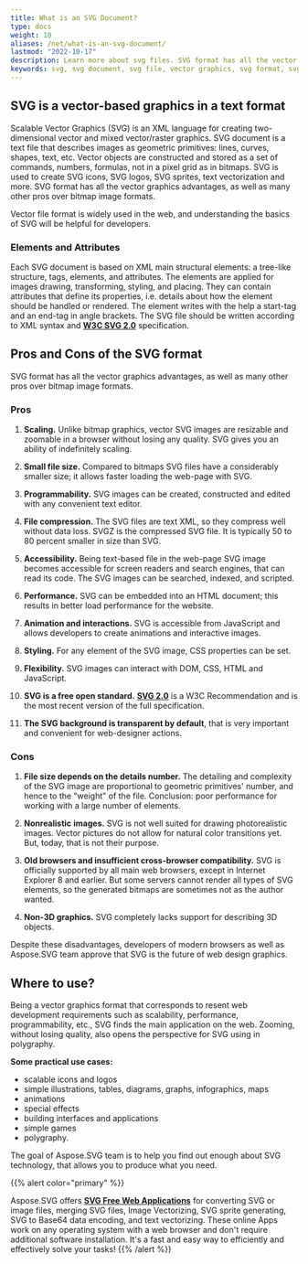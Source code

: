 ```yaml
---
title: What is an SVG Document?
type: docs
weight: 10
aliases: /net/what-is-an-svg-document/
lastmod: "2022-10-17"
description: Learn more about svg files. SVG format has all the vector graphics advantages, as well as many other pros over bitmap image formats.
keywords: svg, svg document, svg file, vector graphics, svg format, svg pros and cons, svg file format
---
```


## **SVG is a vector-based graphics in a text format**

Scalable Vector Graphics (SVG) is an XML language for creating two-dimensional vector and mixed vector/raster graphics.  SVG document is a text file that describes images as geometric primitives: lines, curves, shapes, text, etc. Vector objects are constructed and stored as a set of commands, numbers, formulas, not in a pixel grid as in bitmaps. SVG is used to create SVG icons, SVG logos, SVG sprites, text vectorization and more. SVG format has all the vector graphics advantages, as well as many other pros over bitmap image formats.

Vector file format is widely used in the web, and understanding the basics of SVG will be helpful for developers. 

 

### **Elements and Attributes** 

Each SVG document is based on XML main structural elements: a tree-like structure, tags, elements, and attributes.  The elements are applied for images drawing, transforming, styling, and placing. They can contain attributes that define its properties, i.e. details about how the element should be handled or rendered. The element writes with the help a start-tag and an end-tag in angle brackets. The SVG file should be written according to XML syntax and [**W3C SVG 2.0**](https://www.w3.org/TR/2018/CR-SVG2-20181004/) specification. 

 

## **Pros and Cons of the SVG format** 

SVG format has all the vector graphics advantages, as well as many other pros over bitmap image formats. 

 

### **Pros** 

1. **Scaling.** Unlike bitmap graphics, vector SVG images are resizable and zoomable in a browser without losing any quality. SVG gives you an ability of indefinitely scaling. 

2. **Small file size.** Compared to bitmaps SVG files have a considerably smaller size; it allows faster loading the web-page with SVG. 

3. **Programmability.** SVG images can be created, constructed and edited with any convenient text editor. 

4. **File compression.** The SVG files are text XML, so they compress well without data loss. SVGZ is the compressed SVG file. It is typically 50 to 80 percent smaller in size than SVG. 

5. **Accessibility.** Being text-based file in the web-page SVG image becomes accessible for screen readers and search engines, that can read its code. The SVG images can be searched, indexed, and scripted. 

6. **Performance.** SVG can be embedded into an HTML document; this results in better load performance for the website. 

7. **Animation and interactions.** SVG is accessible from JavaScript and allows developers to create animations and interactive images. 

8. **Styling.** For any element of the SVG image, CSS properties can be set. 

9. **Flexibility.** SVG images can interact with DOM, CSS, HTML and JavaScript. 

10. **SVG is a free open standard.** [**SVG 2.0**](https://www.w3.org/TR/2018/CR-SVG2-20181004/)  is a W3C Recommendation and is the most recent version of the full specification. 

11. **The SVG background is transparent by default**, that is very important and convenient for web-designer actions. 

 

### **Cons** 

1. **File size depends on the details number.** The detailing and complexity of the SVG image are proportional to geometric primitives' number, and hence to the "weight" of the file. Conclusion: poor performance for working with a large number of elements. 

2. **Nonrealistic** **images.** SVG is not well suited for drawing photorealistic images. Vector pictures do not allow for natural color transitions yet. But, today, that is not their purpose. 

3. **Old browsers and insufficient cross-browser compatibility.** SVG is officially supported by all main web browsers, except in Internet Explorer 8 and earlier. But some servers cannot render all types of SVG elements, so the generated bitmaps are sometimes not as the author wanted. 

4. **Non-3D graphics.** SVG completely lacks support for describing 3D objects. 

 

Despite these disadvantages, developers of modern browsers as well as Aspose.SVG team approve that SVG is the future of web design graphics. 

 

## **Where to use?**

Being a vector graphics format that corresponds to resent web development requirements such as scalability, performance, programmability, etc., SVG finds the main application on the web. Zooming, without losing quality, also opens the perspective for SVG using in polygraphy. 

**Some practical use cases:** 

- scalable icons and logos 
- simple illustrations, tables, diagrams, graphs, infographics, maps 
- animations 
- special effects 
- building interfaces and applications 
- simple games 
- polygraphy. 

The goal of Aspose.SVG team is to help you find out enough about SVG technology, that allows you to produce what you need.

{{% alert color="primary" %}}

Aspose.SVG offers [**SVG Free Web Applications**](https://products.aspose.app/svg/applications) for converting SVG or image files, merging SVG files, Image Vectorizing, SVG sprite generating, SVG to Base64 data encoding, and text vectorizing. These online Apps work on any operating system with a web browser and don't require additional software installation. It's a fast and easy way to efficiently and effectively solve your tasks!
{{% /alert %}}